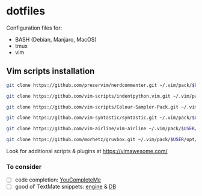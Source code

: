# dotfiles
Configuration files for:
- BASH (Debian, Manjaro, MacOS)
- tmux
- vim

## Vim scripts installation
```bash
git clone https://github.com/preservim/nerdcommenter.git ~/.vim/pack/$USER/opt/nerd-commenter
```
```bash
git clone https://github.com/vim-scripts/indentpython.vim.git ~/.vim/pack/$USER/opt/python-indent
```
```bash
git clone https://github.com/vim-scripts/Colour-Sampler-Pack.git ~/.vim/pack/$USER/opt/colour-sampler-pack
```
```bash
git clone https://github.com/vim-syntastic/syntastic.git ~/.vim/pack/$USER/opt/syntastic
```
```bash
git clone https://github.com/vim-airline/vim-airline ~/.vim/pack/$USER/opt/vim-airline
```
```bash
git clone https://github.com/morhetz/gruvbox.git ~/.vim/pack/$USER/opt/gruvbox
```

Look for additional scripts & plugins at https://vimawesome.com/

### To consider
- [ ] code completion: [YouCompleteMe](https://github.com/ycm-core/YouCompleteMe)
- [ ] good ol' TextMate snippets: [engine](https://github.com/sirver/ultisnips) & [DB](https://github.com/honza/vim-snippets)
